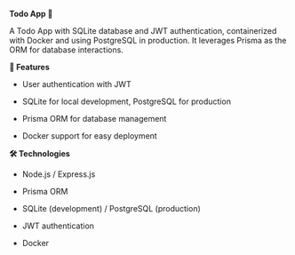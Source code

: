 **Todo App 📝**

A Todo App with SQLite database and JWT authentication, containerized with Docker and using PostgreSQL in production. It leverages Prisma as the ORM for database interactions.

**🚀 Features**

- User authentication with JWT

- SQLite for local development, PostgreSQL for production

- Prisma ORM for database management

- Docker support for easy deployment


**🛠️ Technologies**

- Node.js / Express.js

- Prisma ORM

- SQLite (development) / PostgreSQL (production)

- JWT authentication

- Docker
